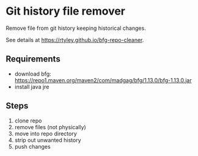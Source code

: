 # Git history file remover

Remove file from git history keeping historical changes.

See details at https://rtyley.github.io/bfg-repo-cleaner.

## Requirements
- download bfg: https://repo1.maven.org/maven2/com/madgag/bfg/1.13.0/bfg-1.13.0.jar
- install java jre

## Steps
1. clone repo
2. remove files (not physically)
3. move into repo directory
4. strip out unwanted history
5. push changes
